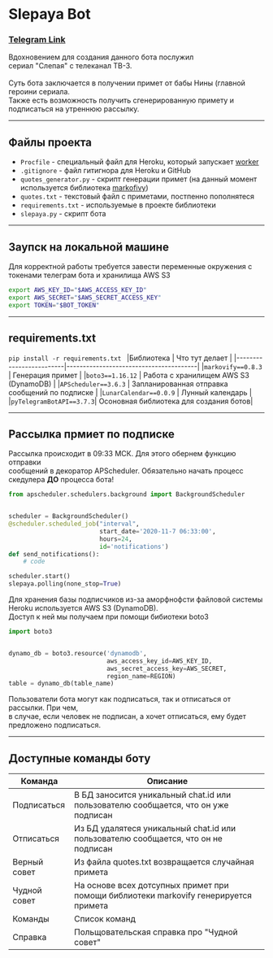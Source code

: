 # Slepaya Bot
### [Telegram Link](https://t.me/slepayabot) 

Вдохновением для создания данного бота послужил \
сериал "Слепая" с телеканал ТВ-3. \
\
Суть бота заключается в получении примет от бабы Нины (главной героини сериала.\
Также есть возможность получить сгенерированную примету и подписаться на утреннюю рассылку.

---

## Файлы проекта
 - `Procfile` - специальный файл для Heroku, который запускает [worker](https://devcenter.heroku.com/articles/background-jobs-queueing) 
 - `.gitignore` - файл гитигнора для Heroku и GitHub 
 - `quotes_generator.py` - скрипт генерации примет (на данный момент используется библиотека [markofivy](https://pypi.org/project/markovify/)) 
 - `quotes.txt` - текстовый файл с приметами, постпенно пополнятеся
 - `requirements.txt` - используемые в проекте библиотеки
 - `slepaya.py` - скрипт бота

---
## Заупск на локальной машине

Для корректной работы требуется завести переменные окружения с токенами телеграм бота и хранилища AWS S3

```bash
export AWS_KEY_ID="$AWS_ACCESS_KEY_ID"
export AWS_SECRET="$AWS_SECRET_ACCESS_KEY"
export TOKEN="$BOT_TOKEN"
```

---

## requirements.txt
`pip install -r requirements.txt `
|Библиотека               | Что тут делает                         |
|-------------------------|----------------------------------------|
|`markovify==0.8.3`       | Генерация примет                       |
|`boto3==1.16.12`         | Работа с хранилищем AWS S3 (DynamoDB)  |
|`APScheduler==3.6.3`     | Запланированная отправка сообщений по подписке         |
|`LunarCalendar==0.0.9`   | Лунный календарь                       |
|`pyTelegramBotAPI==3.7.3`| Осоновная библиотека для создания ботов|

---

## Рассылка прмиет по подписке
Рассылка происходит в 09:33 МСК. Для этого обернем функцию отправки \
сообщений в декоратор APScheduler. Обязательно начать процесс скедулера **ДО** процесса бота! 
```python
from apscheduler.schedulers.background import BackgroundScheduler


scheduler = BackgroundScheduler()
@scheduler.scheduled_job("interval", 
                         start_date='2020-11-7 06:33:00',
                         hours=24, 
                         id='notifications')
def send_notifications():
    # code

scheduler.start()
slepaya.polling(none_stop=True)
```
Для хранения базы подписчиков из-за аморфнофсти файловой системы Heroku используется AWS S3 (DynamoDB). \
Доступ к ней мы получаем при помощи бибиотеки boto3
```python
import boto3


dynamo_db = boto3.resource('dynamodb', 
                           aws_access_key_id=AWS_KEY_ID,
                           aws_secret_access_key=AWS_SECRET,
                           region_name=REGION)
table = dynamo_db(table_name)
```
Пользователи бота могут как подписаться, так и отписаться от рассылки. При чем,\
в случае, если человек не подписан, а хочет отписаться, ему будет предложено подписаться.

---

## Доступные команды боту
| Команда    | Описание                                                                           |
|------------|------------------------------------------------------------------------------------|
|Подписаться |В БД заносится уникальный chat.id или пользователю сообщается, что он уже подписан  |
|Отписаться  |Из БД удалятеся уникальный chat.id или пользователю сообщается, что он не подписан  |
|Верный совет|Из файла quotes.txt возвращается случайная примета                                  |
|Чудной совет|На основе всех дотсупных примет при помощи библиотеки markovify генерируется примета|
|Команды     |Список команд                                                                       |
|Справка     |Польщовательская справка про "Чудной совет"                                         |
 